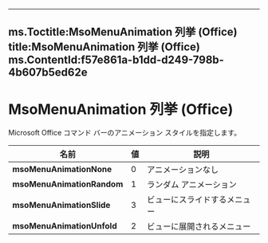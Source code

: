 

---
ms.Toctitle:MsoMenuAnimation 列挙 (Office)
title:MsoMenuAnimation 列挙 (Office)
ms.ContentId:f57e861a-b1dd-d249-798b-4b607b5ed62e
---
# MsoMenuAnimation 列挙 (Office)




Microsoft Office コマンド バーのアニメーション スタイルを指定します。

|**名前**|**値**|**説明**|
|---|---|---|
|**msoMenuAnimationNone**|0|アニメーションなし|
|**msoMenuAnimationRandom**|1|ランダム アニメーション|
|**msoMenuAnimationSlide**|3|ビューにスライドするメニュー|
|**msoMenuAnimationUnfold**|2|ビューに展開されるメニュー|




